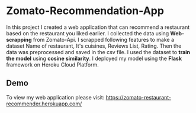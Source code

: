 # Zomato-Recommendation-App

In this project I created a web application that can recommend a restaurant based on the restaurant you liked earlier.
I collected the data using **Web-scrapping** from Zomato-Api. I scrapped following features to make a dataset Name of restaurant, It's cuisines, Reviews List, Rating.
Then the data was preprocessed and saved in the csv file. I used the dataset to **train the model** using **cosine similarity**. I deployed my model using the **Flask** framework on Heroku Cloud Platform.

## Demo


To view my web application please visit: https://zomato-restaurant-recommender.herokuapp.com/ 

